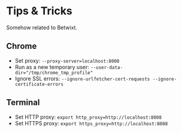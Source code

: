 # Tips & Tricks
Somehow related to Betwixt.

## Chrome

- Set proxy: `--proxy-server=localhost:8008`
- Run as a new temporary user: `--user-data-dir="/tmp/chrome_tmp_profile"`
- Ignore SSL errors: `--ignore-urlfetcher-cert-requests --ignore-certificate-errors`

## Terminal

- Set HTTP proxy: `export http_proxy=http://localhost:8008`
- Set HTTPS proxy: `export https_proxy=http://localhost:8008`
